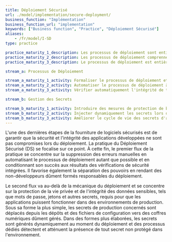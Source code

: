 ```yaml
---
title: Déploiement Sécurisé
url: ./model/implementation/secure-deployment/
business_function: "Implémentation"
business_function_url: "implementation"
keywords: ["Business function", "Practice", "Déploiement Sécurisé"]
aliases:
    - /fr/model/I-SD
type: practice

practice_maturity_1_description: Les processus de déploiement sont entièrement documentés.
practice_maturity_2_description: Les processus de déploiement comprennent la vérification de sécurité des jalons.
practice_maturity_3_description: Le processus de déploiement est entièrement automatisé et intègre la vérification automatisée de tous les jalons essentiels.

stream_a: Processus de Déploiement

stream_a_maturity_1_activity: Formaliser le processus de déploiement et sécuriser les outils et les processus utilisés.
stream_a_maturity_2_activity: Automatiser le processus de déploiement à toutes les étapes et introduire des tests de vérification de la sécurité raisonnables.
stream_a_maturity_3_activity: Vérifier automatiquement l'intégrité de tous les logiciels déployés, indépendamment du fait qu'ils ont été développés en interne ou en externe.

stream_b: Gestion des Secrets

stream_b_maturity_1_activity: Introduire des mesures de protection de base pour limiter l'accès à vos secrets de production.
stream_b_maturity_2_activity: Injecter dynamiquement les secrets lors du processus de déploiement à partir de stockages durcis et auditer tout accès humain à ceux-ci.
stream_b_maturity_3_activity: Améliorer le cycle de vie des secrets d'application en les générant régulièrement et en en garantissant une utilisation appropriée.
---
```


L'une des dernières étapes de la fourniture de logiciels sécurisés est de garantir que la sécurité et l'intégrité des applications développées ne sont pas compromises lors du déploiement. La pratique du Déploiement Sécurisé (DS) se focalise sur ce point. À cette fin, le premier flux de la pratique se concentre sur la suppression des erreurs manuelles en automatisant le processus de déploiement autant que possible et en conditionnant son succès aux résultats des vérifications de sécurité intégrées. Il favorise également la séparation des pouvoirs en rendant des non-développeurs dûment formés responsables du déploiement.

Le second flux va au-delà de la mécanique du déploiement et se concentre sur la protection de la vie privée et de l'intégrité des données sensibles, tels que mots de passe, jetons et autres secrets, requis pour que les applications puissent fonctionner dans des environnements de production. Sous sa forme la plus simple, les secrets de production concernés sont déplacés depuis les dépôts et des fichiers de configuration vers des coffres numériques dûment gérés. Dans des formes plus élaborées, les secrets sont générés dynamiquement au moment du déploiement et des processus dédiés détectent et atténuent la présence de tout secret non protégé dans l'environnement.

